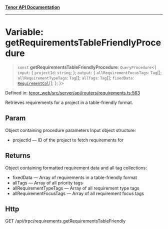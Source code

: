 [**Tenor API Documentation**](../../README.md)

***

# Variable: getRequirementsTableFriendlyProcedure

> `const` **getRequirementsTableFriendlyProcedure**: `QueryProcedure`\<\{ `input`: \{ `projectId`: `string`; \}; `output`: \{ `allRequirementFocusTags`: `Tag`[]; `allRequirementTypeTags`: `Tag`[]; `allTags`: `Tag`[]; `fixedData`: [`RequirementCol`](../interfaces/RequirementCol.md)[]; \}; \}\>

Defined in: [tenor\_web/src/server/api/routers/requirements.ts:563](https://github.com/Apantli/Tenor/blob/551fcec623199ab0ac9668d926e7d67c9012d18e/tenor_web/src/server/api/routers/requirements.ts#L563)

Retrieves requirements for a project in a table-friendly format.

## Param

Object containing procedure parameters
Input object structure:
- projectId — ID of the project to fetch requirements for

## Returns

Object containing formatted requirement data and all tag collections:
- fixedData — Array of requirements in a table-friendly format
- allTags — Array of all priority tags
- allRequirementTypeTags — Array of all requirement type tags
- allRequirementFocusTags — Array of all requirement focus tags

## Http

GET /api/trpc/requirements.getRequirementsTableFriendly

